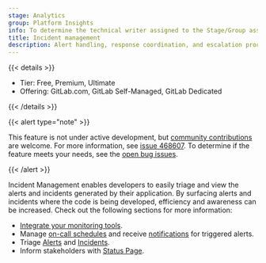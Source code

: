 ```yaml
---
stage: Analytics
group: Platform Insights
info: To determine the technical writer assigned to the Stage/Group associated with this page, see https://handbook.gitlab.com/handbook/product/ux/technical-writing/#assignments
title: Incident management
description: Alert handling, response coordination, and escalation procedures.
---
```


{{< details >}}

- Tier: Free, Premium, Ultimate
- Offering: GitLab.com, GitLab Self-Managed, GitLab Dedicated

{{< /details >}}

{{< alert type="note" >}}

This feature is not under active development, but [community contributions](https://about.gitlab.com/community/contribute/) are welcome.
For more information, see [issue 468607](https://gitlab.com/gitlab-org/gitlab/-/issues/468607#note_1967939452).
To determine if the feature meets your needs, see the [open bug issues](https://gitlab.com/gitlab-org/gitlab/-/issues/?sort=updated_desc&state=opened&label_name%5B%5D=Category%3AIncident%20Management&label_name%5B%5D=type%3A%3Abug&first_page_size=20).

{{< /alert >}}

Incident Management enables developers to easily triage and view the alerts and incidents
generated by their application. By surfacing alerts and incidents where the code is
being developed, efficiency and awareness can be increased. Check out the following sections for more information:

- [Integrate your monitoring tools](integrations.md).
- Manage [on-call schedules](oncall_schedules.md) and receive [notifications](paging.md) for
  triggered alerts.
- Triage [Alerts](alerts.md) and [Incidents](incidents.md).
- Inform stakeholders with [Status Page](status_page.md).

